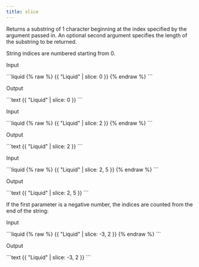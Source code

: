 ```yaml
---
title: slice
---
```


Returns a substring of 1 character beginning at the index specified by the argument passed in. An optional second argument specifies the length of the substring to be returned.

String indices are numbered starting from 0.

<p class="code-label">Input</p>
```liquid
{% raw %}
{{ "Liquid" | slice: 0 }}
{% endraw %}
```

<p class="code-label">Output</p>
```text
{{ "Liquid" | slice: 0 }}
```

<p class="code-label">Input</p>
```liquid
{% raw %}
{{ "Liquid" | slice: 2 }}
{% endraw %}
```

<p class="code-label">Output</p>
```text
{{ "Liquid" | slice: 2 }}
```

<p class="code-label">Input</p>
```liquid
{% raw %}
{{ "Liquid" | slice: 2, 5 }}
{% endraw %}
```

<p class="code-label">Output</p>
```text
{{ "Liquid" | slice: 2, 5 }}
```

If the first parameter is a negative number, the indices are counted from the end of the string:

<p class="code-label">Input</p>
```liquid
{% raw %}
{{ "Liquid" | slice: -3, 2 }}
{% endraw %}
```

<p class="code-label">Output</p>
```text
{{ "Liquid" | slice: -3, 2 }}
```
